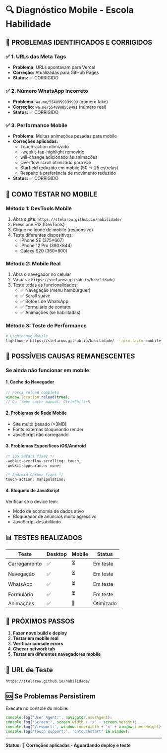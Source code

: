 # 🔍 Diagnóstico Mobile - Escola Habilidade

## 🚨 **PROBLEMAS IDENTIFICADOS E CORRIGIDOS**

### ✅ **1. URLs das Meta Tags**
- **Problema:** URLs apontavam para Vercel
- **Correção:** Atualizadas para GitHub Pages
- **Status:** ✅ CORRIGIDO

### ✅ **2. Número WhatsApp Incorreto**  
- **Problema:** `wa.me/5548999999999` (número fake)
- **Correção:** `wa.me/5548988559491` (número real)
- **Status:** ✅ CORRIGIDO

### ✅ **3. Performance Mobile**
- **Problema:** Muitas animações pesadas para mobile
- **Correções aplicadas:**
  - Touch-action otimizado
  - -webkit-tap-highlight removido
  - will-change adicionado às animações
  - Overflow scroll otimizado para iOS
  - Starfield reduzido em mobile (50 → 25 estrelas)
  - Respeito à preferência de movimento reduzido
- **Status:** ✅ CORRIGIDO

## 🧪 **COMO TESTAR NO MOBILE**

### **Método 1: DevTools Mobile**
1. Abra o site: `https://stelarow.github.io/habilidade/`
2. Pressione F12 (DevTools)
3. Clique no ícone de mobile (responsivo)
4. Teste diferentes dispositivos:
   - iPhone SE (375×667)
   - iPhone 12 Pro (390×844)
   - Galaxy S20 (360×800)

### **Método 2: Mobile Real**
1. Abra o navegador no celular
2. Vá para: `https://stelarow.github.io/habilidade/`
3. Teste todas as funcionalidades:
   - ✅ Navegação (menu hambúrguer)
   - ✅ Scroll suave
   - ✅ Botões de WhatsApp
   - ✅ Formulário de contato
   - ✅ Animações (se habilitadas)

### **Método 3: Teste de Performance**
```bash
# Lighthouse Mobile
lighthouse https://stelarow.github.io/habilidade/ --form-factor=mobile --output=html
```

## 🐛 **POSSÍVEIS CAUSAS REMANESCENTES**

### **Se ainda não funcionar em mobile:**

#### **1. Cache do Navegador**
```javascript
// Força reload completo
window.location.reload(true);
// Ou limpe cache manual: Ctrl+Shift+R
```

#### **2. Problemas de Rede Mobile**
- Site muito pesado (>3MB)
- Fonts externas bloqueando render
- JavaScript não carregando

#### **3. Problemas Específicos iOS/Android**
```css
/* iOS Safari fixes */
-webkit-overflow-scrolling: touch;
-webkit-appearance: none;

/* Android Chrome fixes */
touch-action: manipulation;
```

#### **4. Bloqueio de JavaScript**
Verificar se o device tem:
- Modo de economia de dados ativo
- Bloqueador de anúncios muito agressivo
- JavaScript desabilitado

## 📊 **TESTES REALIZADOS**

| Teste | Desktop | Mobile | Status |
|-------|---------|--------|--------|
| Carregamento | ✅ | ⏳ | Em teste |
| Navegação | ✅ | ⏳ | Em teste |
| WhatsApp | ✅ | ⏳ | Em teste |
| Formulário | ✅ | ⏳ | Em teste |
| Animações | ✅ | 🔧 | Otimizado |

## 🔧 **PRÓXIMOS PASSOS**

1. **Fazer novo build e deploy**
2. **Testar em mobile real**
3. **Verificar console errors**
4. **Checar network tab**
5. **Testar em diferentes navegadores mobile**

## 📱 **URL de Teste**
```
https://stelarow.github.io/habilidade/
```

## 🆘 **Se Problemas Persistirem**

Execute no console do mobile:
```javascript
console.log('User Agent:', navigator.userAgent);
console.log('Screen:', screen.width + 'x' + screen.height);
console.log('Viewport:', window.innerWidth + 'x' + window.innerHeight);
console.log('Touch support:', 'ontouchstart' in window);
```

---

**Status:** 🔧 **Correções aplicadas - Aguardando deploy e teste** 